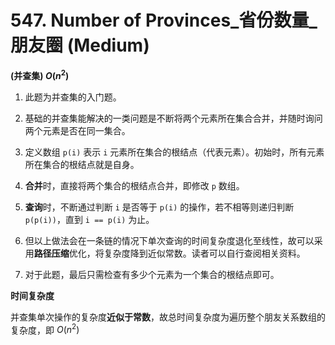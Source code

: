 # 547. Number of Provinces_省份数量_朋友圈 (Medium)



**(并查集) $O(n^2)$**

1. 此题为并查集的入门题。

2. 基础的并查集能解决的一类问题是不断将两个元素所在集合合并，并随时询问两个元素是否在同一集合。

3. 定义数组 `p(i)` 表示 `i` 元素所在集合的根结点（代表元素）。初始时，所有元素所在集合的根结点就是自身。

4. **合并**时，直接将两个集合的根结点合并，即修改 `p` 数组。

5. **查询**时，不断通过判断 `i` 是否等于 `p(i)` 的操作，若不相等则递归判断 `p(p(i))`，直到 `i == p(i)` 为止。

6. 但以上做法会在一条链的情况下单次查询的时间复杂度退化至线性，故可以采用**路径压缩**优化，将复杂度降到近似常数。读者可以自行查阅相关资料。

7. 对于此题，最后只需检查有多少个元素为一个集合的根结点即可。

   

**时间复杂度**

并查集单次操作的复杂度**近似于常数**，故总时间复杂度为遍历整个朋友关系数组的复杂度，即 $O(n^2)$

